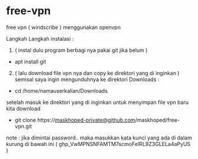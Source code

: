 # free-vpn
free vpn ( windscribe ) menggunakan openvpn

Langkah Langkah instalasi :

1. ( instal dulu program berbagi nya pakai git jika belum )
- apt install git


2. ( lalu download file vpn nya dan copy ke direktori yang di inginkan )
semisal saya ingin mengunduhnya ke direktori Downloads :

- cd /home/namauserkalian/Downloads

setelah masuk ke direktori yang di inginkan untuk menyimpan file vpn baru kita download

- git clone https://maskhoped-private@github.com/maskhoped/free-vpn.git

note : jika dimintai password.. maka masukkan kata kunci yang ada di dalam kurung di bawah ini
( 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 )
